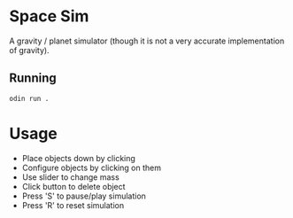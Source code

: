 # Space Sim
A gravity / planet simulator (though it is not a very accurate implementation of gravity).

## Running
```
odin run .
```

# Usage
- Place objects down by clicking
- Configure objects by clicking on them
 - Use slider to change mass
 - Click button to delete object
- Press 'S' to pause/play simulation
- Press 'R' to reset simulation
